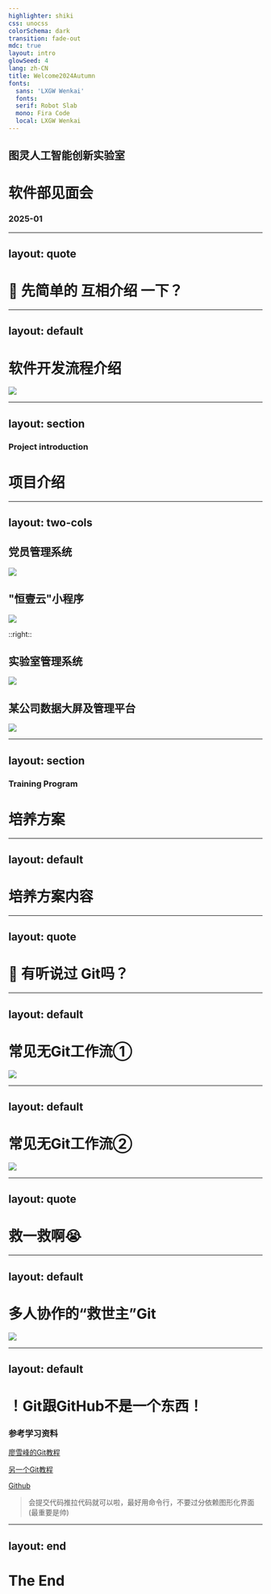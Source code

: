 ```yaml
---
highlighter: shiki
css: unocss
colorSchema: dark
transition: fade-out
mdc: true
layout: intro
glowSeed: 4
lang: zh-CN
title: Welcome2024Autumn
fonts:
  sans: 'LXGW Wenkai'
  fonts:
  serif: Robot Slab
  mono: Fira Code
  local: LXGW Wenkai
---
```


## 图灵人工智能创新实验室

<h1><span text-hex-38bdf8>软件部</span>见面会</h1>

### 2025-01

---
layout: quote
---

# 🙋 先简单的 <span text-hex-38bdf8 font-bold><span v-mark="1">互相<span v-mark.circle="1">介绍</span></span></span> 一下？


---
layout: default
---

# 软件开发流程介绍

<img src="/assets/liucheng.png" mt-20 w-full v-click v-motion :initial="{opacity:0}" :enter="{opacity:1}"/>

---
layout: section
---

<h3 opacity-60>Project introduction</h3>

# 项目介绍


---
layout: two-cols
---

<h2 v-click="1">党员管理系统</h2>

<img v-click="1" src="/dy.png" mt-5 w-80/>

<h2 v-click="3" mt-10>"恒壹云"小程序</h2>

<img v-click="3" src="/hyy.png" mt-5 w-80/>

::right::

<h2 v-click="2">实验室管理系统</h2>

<img v-click="2" src="/sys.png" mt-5 w-80/>

<h2 v-click="4" mt-10>某公司数据大屏及管理平台</h2>

<img v-click="4" src="/dp.png" mt-5 w-80/>

---
layout: section
---

<h3 opacity-60>Training Program</h3>

# 培养方案

---
layout: default
---

# 培养方案内容

---
layout: quote
---

# 🙋 有听说过 <span text-hex-38bdf8 font-bold><span v-mark="1">Git</span></span>吗？

<div i-devicon-git text-300px absolute top-35 right-30 v-click="1"/>

---
layout: default
---

# 常见无Git工作流①

<img src="/ng1.png" mt-20 w-full v-click v-motion :initial="{opacity:0}" :enter="{opacity:1}"/>

---
layout: default
---

# 常见无Git工作流②

<img src="/ng2.png" mt-20 w-full v-click v-motion :initial="{opacity:0}" :enter="{opacity:1}"/>

---
layout: quote
---

# 救一救啊😭

---
layout: default
---

# 多人协作的“救世主”Git

<img src="/g1.png" mt-20 w-full v-click v-motion :initial="{opacity:0}" :enter="{opacity:1}"/>

---
layout: default
---

# ！<span text-hex-38bdf8 font-bold>Git</span>跟<span text-hex-38bdf8 font-bold>GitHub</span>不是一个东西！

<div text-200px flex gap-5>
  <div i-devicon-git/>
  <div i-mdi-github />
</div>


### 参考学习资料

[廖雪峰的Git教程](https://liaoxuefeng.com/books/git/introduction/index.html)

[另一个Git教程](https://www.cnblogs.com/anding/p/16987769.html)

[Github](https://github.com/)

> 会提交代码推拉代码就可以啦，最好用命令行，不要过分依赖图形化界面(最重要是帅)


---
layout: end
---

# The End